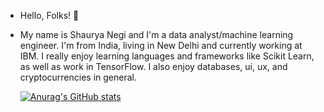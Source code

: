- Hello, Folks! 👋
- My name is Shaurya Negi and I'm a data analyst/machine learning engineer. I'm from India, living in New Delhi and currently working at IBM.
  I really enjoy learning languages and frameworks like Scikit Learn, as well as work in TensorFlow. I also enjoy databases, ui, ux, and cryptocurrencies in general.
  
  [![Anurag's GitHub stats](https://github-readme-stats.vercel.app/api?username=shauryanegi)](https://github.com/anuraghazra/github-readme-stats)

